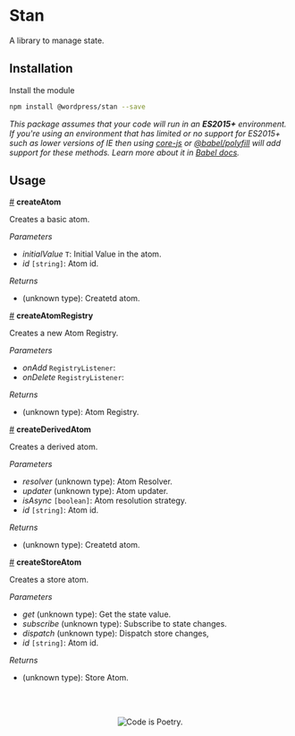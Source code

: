 # Stan

A library to manage state.

## Installation

Install the module

```bash
npm install @wordpress/stan --save
```

_This package assumes that your code will run in an **ES2015+** environment. If you're using an environment that has limited or no support for ES2015+ such as lower versions of IE then using [core-js](https://github.com/zloirock/core-js) or [@babel/polyfill](https://babeljs.io/docs/en/next/babel-polyfill) will add support for these methods. Learn more about it in [Babel docs](https://babeljs.io/docs/en/next/caveats)._

## Usage

<!-- START TOKEN(Autogenerated API docs) -->

<a name="createAtom" href="#createAtom">#</a> **createAtom**

Creates a basic atom.

_Parameters_

-   _initialValue_ `T`: Initial Value in the atom.
-   _id_ `[string]`: Atom id.

_Returns_

-   (unknown type): Createtd atom.

<a name="createAtomRegistry" href="#createAtomRegistry">#</a> **createAtomRegistry**

Creates a new Atom Registry.

_Parameters_

-   _onAdd_ `RegistryListener`: 
-   _onDelete_ `RegistryListener`: 

_Returns_

-   (unknown type): Atom Registry.

<a name="createDerivedAtom" href="#createDerivedAtom">#</a> **createDerivedAtom**

Creates a derived atom.

_Parameters_

-   _resolver_ (unknown type): Atom Resolver.
-   _updater_ (unknown type): Atom updater.
-   _isAsync_ `[boolean]`: Atom resolution strategy.
-   _id_ `[string]`: Atom id.

_Returns_

-   (unknown type): Createtd atom.

<a name="createStoreAtom" href="#createStoreAtom">#</a> **createStoreAtom**

Creates a store atom.

_Parameters_

-   _get_ (unknown type): Get the state value.
-   _subscribe_ (unknown type): Subscribe to state changes.
-   _dispatch_ (unknown type): Dispatch store changes,
-   _id_ `[string]`: Atom id.

_Returns_

-   (unknown type): Store Atom.


<!-- END TOKEN(Autogenerated API docs) -->

<br/><br/><p align="center"><img src="https://s.w.org/style/images/codeispoetry.png?1" alt="Code is Poetry." /></p>
